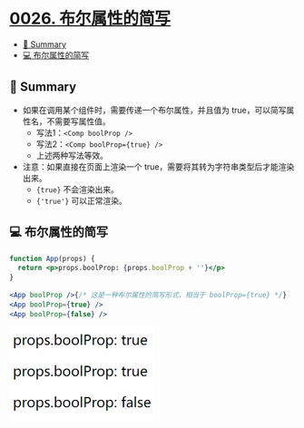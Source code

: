 # [0026. 布尔属性的简写](https://github.com/Tdahuyou/react/tree/main/0026.%20%E5%B8%83%E5%B0%94%E5%B1%9E%E6%80%A7%E7%9A%84%E7%AE%80%E5%86%99)

<!-- region:toc -->
- [📝 Summary](#-summary)
- [💻 布尔属性的简写](#-布尔属性的简写)
<!-- endregion:toc -->

## 📝 Summary

- 如果在调用某个组件时，需要传递一个布尔属性，并且值为 true，可以简写属性名，不需要写属性值。
  - 写法1：`<Comp boolProp />`
  - 写法2：`<Comp boolProp={true} />`
  - 上述两种写法等效。
- 注意：如果直接在页面上渲染一个 true，需要将其转为字符串类型后才能渲染出来。
  - `{true}` 不会渲染出来。
  - `{'true'}` 可以正常渲染。

## 💻 布尔属性的简写

```jsx
function App(props) {
  return <p>props.boolProp: {props.boolProp + ''}</p>
}
```

```jsx
<App boolProp />{/* 这是一种布尔属性的简写形式，相当于 boolProp={true} */}
<App boolProp={true} />
<App boolProp={false} />
```

![](md-imgs/2024-09-30-17-48-54.png)